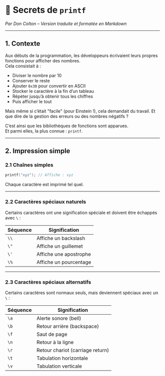# 📘 Secrets de `printf`

*Par Don Colton – Version traduite et formatée en Markdown*

---

## 1. Contexte

Aux débuts de la programmation, les développeurs écrivaient leurs propres fonctions pour afficher des nombres.  
Cela consistait à :

- Diviser le nombre par 10
- Conserver le reste
- Ajouter `0x30` pour convertir en ASCII
- Stocker le caractère à la fin d’un tableau
- Répéter jusqu’à obtenir tous les chiffres
- Puis afficher le tout

Mais même si c’était "facile" (pour Einstein !), cela demandait du travail. Et que dire de la gestion des erreurs ou des nombres négatifs ?

C’est ainsi que les bibliothèques de fonctions sont apparues.  
Et parmi elles, la plus connue : `printf`.

---

## 2. Impression simple

### 2.1 Chaînes simples

```c
printf("xyz"); // Affiche : xyz
```

Chaque caractère est imprimé tel quel.

---

### 2.2 Caractères spéciaux naturels

Certains caractères ont une signification spéciale et doivent être échappés avec `\` :

| Séquence | Signification              |
|----------|----------------------------|
| `\\`     | Affiche un backslash       |
| `\"`     | Affiche un guillemet       |
| `\'`     | Affiche une apostrophe     |
| `\%`     | Affiche un pourcentage     |

---

### 2.3 Caractères spéciaux alternatifs

Certains caractères sont normaux seuls, mais deviennent spéciaux avec un `\` :

| Séquence | Signification                  |
|----------|--------------------------------|
| `\a`     | Alerte sonore (bell)           |
| `\b`     | Retour arrière (backspace)     |
| `\f`     | Saut de page                   |
| `\n`     | Retour à la ligne              |
| `\r`     | Retour chariot (carriage return) |
| `\t`     | Tabulation horizontale         |
| `\v`     | Tabulation verticale           |
